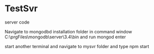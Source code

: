 # TestSvr
server code

Navigate to mongodbd installation folder in command window 
C:\prgFiles\mongodb\server\3.4\bin and run mongod <press> enter
  
  start another terminal and navigate to mysvr folder and type npm start
